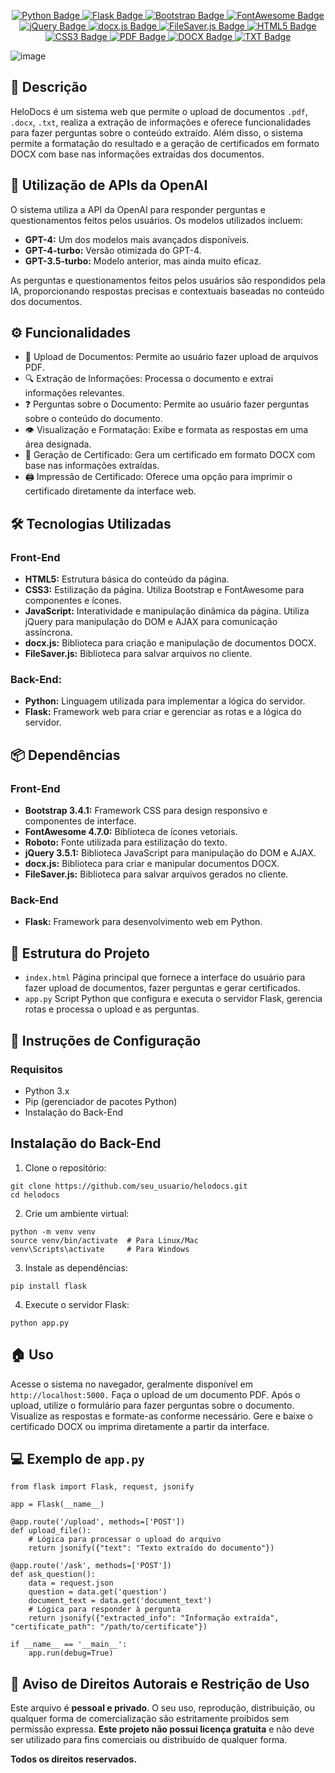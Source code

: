 <p align="center">
  <a href="https://www.python.org/">
    <img src="https://img.shields.io/badge/-Python-3776AB?style=flat-square&logo=python&logoColor=white" alt="Python Badge" />
  </a>
  <a href="https://flask.palletsprojects.com/en/2.3.x/">
    <img src="https://img.shields.io/badge/-Flask-000000?style=flat-square&logo=flask&logoColor=white" alt="Flask Badge" />
  </a>
  <a href="https://getbootstrap.com/">
    <img src="https://img.shields.io/badge/-Bootstrap-563D7C?style=flat-square&logo=bootstrap&logoColor=white" alt="Bootstrap Badge" />
  </a>
  <a href="https://fontawesome.com/">
    <img src="https://img.shields.io/badge/-FontAwesome-339AF0?style=flat-square&logo=font-awesome&logoColor=white" alt="FontAwesome Badge" />
  </a>
  <a href="https://jquery.com/">
    <img src="https://img.shields.io/badge/-jQuery-0769AD?style=flat-square&logo=jquery&logoColor=white" alt="jQuery Badge" />
  </a>
  <a href="https://github.com/dolanmiu/docx">
    <img src="https://img.shields.io/badge/-docx.js-000000?style=flat-square&logo=docx&logoColor=white" alt="docx.js Badge" />
  </a>
  <a href="https://github.com/eligrey/FileSaver.js">
    <img src="https://img.shields.io/badge/-FileSaver.js-FFD400?style=flat-square&logo=file-saver&logoColor=white" alt="FileSaver.js Badge" />
  </a>
  <a href="https://developer.mozilla.org/en-US/docs/Web/HTML">
    <img src="https://img.shields.io/badge/-HTML5-E34F26?style=flat-square&logo=html5&logoColor=white" alt="HTML5 Badge" />
  </a>
  <a href="https://developer.mozilla.org/en-US/docs/Web/CSS">
    <img src="https://img.shields.io/badge/-CSS3-1572B6?style=flat-square&logo=css3&logoColor=white" alt="CSS3 Badge" />
  </a>
  <a href="https://www.adobe.com/acrobat/pdf-reader.html">
    <img src="https://img.shields.io/badge/-PDF-000000?style=flat-square&logo=pdf&logoColor=white" alt="PDF Badge" />
  </a>
  <a href="https://www.microsoft.com/en-us/microsoft-365/word">
    <img src="https://img.shields.io/badge/-DOCX-000000?style=flat-square&logo=word&logoColor=white" alt="DOCX Badge" />
  </a>
  <a href="https://en.wikipedia.org/wiki/Plain_text">
    <img src="https://img.shields.io/badge/-TXT-000000?style=flat-square&logo=text-file&logoColor=white" alt="TXT Badge" />
  </a>
</p>

![image](https://github.com/user-attachments/assets/45e15f7a-b7e0-4ac8-8f44-7c6c908bbc75)

## 📜 Descrição
HeloDocs é um sistema web que permite o upload de documentos ```.pdf```, ```.docx```, ```.txt```, realiza a extração de informações e oferece funcionalidades para fazer perguntas sobre o conteúdo extraído. Além disso, o sistema permite a formatação do resultado e a geração de certificados em formato DOCX com base nas informações extraídas dos documentos.

## 🔗 Utilização de APIs da OpenAI

O sistema utiliza a API da OpenAI para responder perguntas e questionamentos feitos pelos usuários. Os modelos utilizados incluem:
- **GPT-4:** Um dos modelos mais avançados disponíveis.
- **GPT-4-turbo:** Versão otimizada do GPT-4.
- **GPT-3.5-turbo:** Modelo anterior, mas ainda muito eficaz.

As perguntas e questionamentos feitos pelos usuários são respondidos pela IA, proporcionando respostas precisas e contextuais baseadas no conteúdo dos documentos.

## ⚙️ Funcionalidades

- 📁 Upload de Documentos: Permite ao usuário fazer upload de arquivos PDF.
- 🔍 Extração de Informações: Processa o documento e extrai informações relevantes.
- ❓ Perguntas sobre o Documento: Permite ao usuário fazer perguntas sobre o conteúdo do documento.
- 👁️ Visualização e Formatação: Exibe e formata as respostas em uma área designada.
- 📝 Geração de Certificado: Gera um certificado em formato DOCX com base nas informações extraídas.
- 🖨️ Impressão de Certificado: Oferece uma opção para imprimir o certificado diretamente da interface web.

## 🛠️ Tecnologias Utilizadas
### Front-End
- **HTML5:** Estrutura básica do conteúdo da página.
- **CSS3:** Estilização da página. Utiliza Bootstrap e FontAwesome para componentes e ícones.
- **JavaScript:** Interatividade e manipulação dinâmica da página. Utiliza jQuery para manipulação do DOM e AJAX para comunicação assíncrona.
- **docx.js:** Biblioteca para criação e manipulação de documentos DOCX.
- **FileSaver.js:** Biblioteca para salvar arquivos no cliente.

### Back-End:

- **Python:** Linguagem utilizada para implementar a lógica do servidor.
- **Flask:** Framework web para criar e gerenciar as rotas e a lógica do servidor.

## 📦 Dependências

### Front-End
- **Bootstrap 3.4.1:** Framework CSS para design responsivo e componentes de interface.
- **FontAwesome 4.7.0:** Biblioteca de ícones vetoriais.
- **Roboto:** Fonte utilizada para estilização do texto.
- **jQuery 3.5.1:** Biblioteca JavaScript para manipulação do DOM e AJAX.
- **docx.js:** Biblioteca para criar e manipular documentos DOCX.
- **FileSaver.js:** Biblioteca para salvar arquivos gerados no cliente.

### Back-End
- **Flask:** Framework para desenvolvimento web em Python.

## 📁 Estrutura do Projeto

- ```index.html``` Página principal que fornece a interface do usuário para fazer upload de documentos, fazer perguntas e gerar certificados.
- ```app.py``` Script Python que configura e executa o servidor Flask, gerencia rotas e processa o upload e as perguntas.

## 🚀 Instruções de Configuração

### Requisitos

- Python 3.x
- Pip (gerenciador de pacotes Python)
- Instalação do Back-End

## Instalação do Back-End

1. Clone o repositório:

```
git clone https://github.com/seu_usuario/helodocs.git
cd helodocs
```

2. Crie um ambiente virtual:

```
python -m venv venv
source venv/bin/activate  # Para Linux/Mac
venv\Scripts\activate     # Para Windows
```

3. Instale as dependências:

```
pip install flask
```

4. Execute o servidor Flask:

```
python app.py
```

## 🏠 Uso
Acesse o sistema no navegador, geralmente disponível em ```http://localhost:5000.```
Faça o upload de um documento PDF.
Após o upload, utilize o formulário para fazer perguntas sobre o documento.
Visualize as respostas e formate-as conforme necessário.
Gere e baixe o certificado DOCX ou imprima diretamente a partir da interface.

## 💻 Exemplo de ```app.py```

```
from flask import Flask, request, jsonify

app = Flask(__name__)

@app.route('/upload', methods=['POST'])
def upload_file():
    # Lógica para processar o upload do arquivo
    return jsonify({"text": "Texto extraído do documento"})

@app.route('/ask', methods=['POST'])
def ask_question():
    data = request.json
    question = data.get('question')
    document_text = data.get('document_text')
    # Lógica para responder à pergunta
    return jsonify({"extracted_info": "Informação extraída", "certificate_path": "/path/to/certificate"})

if __name__ == '__main__':
    app.run(debug=True)
```
## 🚨 Aviso de Direitos Autorais e Restrição de Uso 

Este arquivo é **pessoal e privado**. O seu uso, reprodução, distribuição, ou qualquer forma de comercialização são estritamente proibidos sem permissão expressa. **Este projeto não possui licença gratuita** e não deve ser utilizado para fins comerciais ou distribuído de qualquer forma.

**Todos os direitos reservados.**
